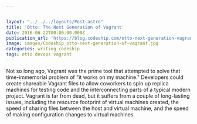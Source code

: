 ```yaml
---


layout: "../../../layouts/Post.astro"
title: 'Otto: The Next Generation of Vagrant'
date: 2016-06-22T00:00:00.000Z
publication_url: 'https://blog.codeship.com/otto-next-generation-vagrant/'
image: images/Codeship_otto-next-generation-of-vagrant.jpg
categories: writing codeship
tags: otto devops vagrant
---
```


Not so long ago, Vagrant was the prime tool that attempted to solve that time-immemorial problem of "it works on my machine." Developers could create shareable Vagrant files to allow coworkers to spin up replica machines for testing code and the interconnecting parts of a typical modern project. Vagrant is far from dead, but it suffers from a couple of long-lasting issues, including the resource footprint of virtual machines created, the speed of sharing files between the host and virtual machine, and the speed of making configuration changes to virtual machines.
